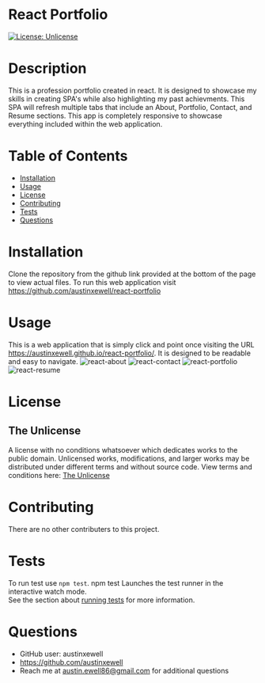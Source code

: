 # React Portfolio 
  [![License: Unlicense](https://img.shields.io/badge/license-Unlicense-blue.svg)](http://unlicense.org/)
  # Description
  This is a profession portfolio created in react. It is designed to showcase my skills in creating SPA's while also highlighting my past achievments. This SPA will refresh multiple tabs that include an About, Portfolio, Contact, and Resume sections. This app is completely responsive to showcase everything included within the web application.
  # Table of Contents
  * [Installation](#installation)
  * [Usage](#usage)
  * [License](#license)
  * [Contributing](#contributing)
  * [Tests](#tests)
  * [Questions](#questions)
  # Installation
  Clone the repository from the github link provided at the bottom of the page to view actual files. To run this web application visit https://github.com/austinxewell/react-portfolio
  # Usage
  This is a web application that is simply click and point once visiting the URL https://austinxewell.github.io/react-portfolio/. It is designed to be readable and easy to navigate.
    ![react-about](https://user-images.githubusercontent.com/86080954/145697051-bd503f76-9750-4266-9dbf-b77c75f803e3.JPG)
    ![react-contact](https://user-images.githubusercontent.com/86080954/145697058-6f4e2f12-3f0f-4605-8963-88081aec1e3d.JPG)
    ![react-portfolio](https://user-images.githubusercontent.com/86080954/145697062-bb4abd83-a527-4e09-b730-1bf108c1421f.JPG)
    ![react-resume](https://user-images.githubusercontent.com/86080954/145697064-56d53842-b460-4349-a0e8-ab2d238ddb31.JPG)

  # License
  ## The Unlicense
  A license with no conditions whatsoever which dedicates works to the public domain. Unlicensed works, modifications, and larger works may be distributed under different terms and without source code.
  View terms and conditions here: [The Unlicense](../utils/licenses/unlicense.txt)
  # Contributing
  There are no other contributers to this project.
  # Tests
To run test use `npm test`. npm test Launches the test runner in the interactive watch mode.\
See the section about [running tests](https://facebook.github.io/create-react-app/docs/running-tests) for more information.
  # Questions
  * GitHub user: austinxewell
  * https://github.com/austinxewell
  * Reach me at austin.ewell86@gmail.com for additional questions